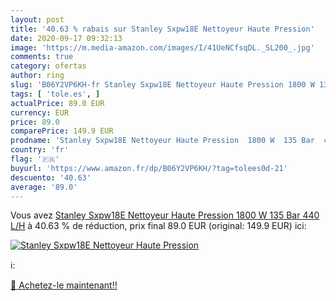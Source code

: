 ```yaml
---
layout: post
title: '40.63 % rabais sur Stanley Sxpw18E Nettoyeur Haute Pression'
date: 2020-09-17 09:32:13
image: 'https://m.media-amazon.com/images/I/41UeNCfsqDL._SL200_.jpg'
comments: true
category: ofertas
author: ring
slug: 'B06Y2VP6KH-fr Stanley Sxpw18E Nettoyeur Haute Pression 1800 W 135 Bar...'
tags: [ 'tole.es', ]
actualPrice: 89.0 EUR
currency: EUR
price: 89.0
comparePrice: 149.9 EUR
prodname: 'Stanley Sxpw18E Nettoyeur Haute Pression  1800 W  135 Bar  440 L/H'
country: 'fr'
flag: '🇫🇷'
buyurl: 'https://www.amazon.fr/dp/B06Y2VP6KH/?tag=tolees0d-21'
descuento: '40.63'
average: '89.0'
---
```


Vous avez [Stanley Sxpw18E Nettoyeur Haute Pression  1800 W  135 Bar  440 L/H](https://www.amazon.fr/dp/B06Y2VP6KH/?tag=tolees0d-21)  à  40.63 % de réduction, prix final  89.0 EUR (original: 149.9 EUR) ici:

[![Stanley Sxpw18E Nettoyeur Haute Pression](https://m.media-amazon.com/images/I/41UeNCfsqDL._SL200_.jpg)](https://www.amazon.fr/dp/B06Y2VP6KH/?tag=tolees0d-21)

ℹ️:


[🛒 Achetez-le maintenant!!](https://www.amazon.fr/dp/B06Y2VP6KH/?tag=tolees0d-21)
